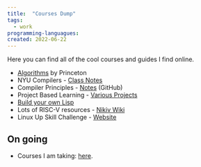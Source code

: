 ```yaml
---
title:  "Courses Dump"
tags:
  - work
programming-languagues:
created: 2022-06-22
---
```

Here you can find all of the cool courses and guides I find online.

- [Algorithms](https://algs4.cs.princeton.edu/home/) by Princeton
- NYU Compilers - [Class Notes](https://cs.nyu.edu/~gottlieb/courses/compilers/class-notes.html)
- Compiler Principles - [Notes](https://github.com/dengking/compiler-principle) (GitHub)
- Project Based Learning - [Various Projects](https://github.com/practical-tutorials/project-based-learning)
- [Build your own Lisp](https://buildyourownlisp.com/)
- Lots of RISC-V resources - [Nikiv Wiki](https://wiki.nikiv.dev/hardware/cpu/risc-v)
- Linux Up Skill Challenge - [Website](https://linuxupskillchallenge.org/)

## On going
- Courses I am taking: [here](notes/private/kanban/what-am-i-studying-kanban.md).